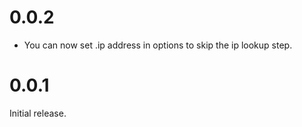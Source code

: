 # 0.0.2
  - You can now set .ip address in options to skip the ip lookup step.

# 0.0.1

Initial release.
